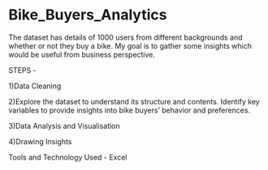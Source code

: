 # Bike_Buyers_Analytics

The dataset has details of 1000 users from different backgrounds and whether or not they buy a bike.
My goal is to gather some insights which would be useful from business perspective.


STEPS -

1)Data Cleaning

2)Explore the dataset to understand its structure and contents. Identify key variables to provide insights into bike buyers’ behavior and preferences.

3)Data Analysis and Visualisation

4)Drawing Insights


Tools and Technology Used - Excel

